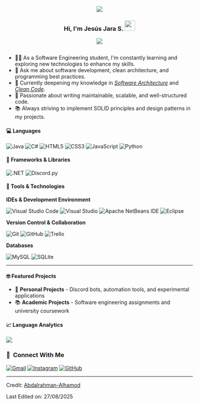 <div align="center">
   <img src="https://capsule-render.vercel.app/api?type=waving&height=100&color=0066cc&reversal=true" />
</div>

<h3 align="center">
  Hi, I'm Jesús Jara S.
  <img src="https://media.giphy.com/media/hvRJCLFzcasrR4ia7z/giphy.gif" width="28">
</h3>

<p align="center">
  <a href="https://github.com/DenverCoder1/readme-typing-svg"><img src="https://readme-typing-svg.herokuapp.com/?lines=Software%20Engineer;AI%20Engineer;Always%20learning%20new%20things;Feel%20free%20to%20look%20around%20%F0%9F%91%80;Reach%20out%20if%20you%20need%20help!%20%F0%9F%92%AC&;ACfont=Fira%20Code&center=true&width=440&height=45"></a>
</p>

<p align="center">
  <a href="https://github.com/ImChxx-cpu/" align="center" ><img align="center"  alt="" src="https://visitor-badge.laobi.icu/badge?page_id=ImChxx-cpu"></a>
</p>

- 👨‍💻 As a Software Engineering student, I'm constantly learning and exploring new technologies to enhance my skills.
- 💬 Ask me about software development, clean architecture, and programming best practices.
- 🌱 Currently deepening my knowledge in *[Software Architecture](https://martinfowler.com/architecture/)* and *[Clean Code](https://clean-code-developer.com/)*.
- 🎯 Passionate about writing maintainable, scalable, and well-structured code.
- 📚 Always striving to implement SOLID principles and design patterns in my projects.

#### 💻 Languages
![Java](https://img.shields.io/badge/java-%23ED8B00.svg?style=for-the-badge&logo=openjdk&logoColor=white)
![C#](https://img.shields.io/badge/c%23-%23239120.svg?style=for-the-badge&logo=csharp&logoColor=white)
![HTML5](https://img.shields.io/badge/html5-%23E34F26.svg?style=for-the-badge&logo=html5&logoColor=white)
![CSS3](https://img.shields.io/badge/css3-%231572B6.svg?style=for-the-badge&logo=css3&logoColor=white)
![JavaScript](https://img.shields.io/badge/JavaScript-%23323330.svg?style=for-the-badge&logo=javascript&logoColor=F7DF1E)
![Python](https://img.shields.io/badge/Python-%2314354C.svg?style=for-the-badge&logo=python&logoColor=white)

#### 🚀 Frameworks & Libraries
![.NET](https://img.shields.io/badge/.NET-5C2D91?style=for-the-badge&logo=.net&logoColor=white)
![Discord.py](https://img.shields.io/badge/Discord.py-%23404eed.svg?style=for-the-badge&logo=discord&logoColor=white)

#### 🔧 Tools & Technologies

**IDEs & Development Environment**

![Visual Studio Code](https://img.shields.io/badge/Visual%20Studio%20Code-0078d7.svg?style=for-the-badge&logo=visual-studio-code&logoColor=white)
![Visual Studio](https://img.shields.io/badge/Visual%20Studio-5C2D91.svg?style=for-the-badge&logo=visual-studio&logoColor=white)
![Apache NetBeans IDE](https://img.shields.io/badge/Apache%20NetBeans-1B6AC6.svg?style=for-the-badge&logo=apache-netbeans-ide&logoColor=white)
![Eclipse](https://img.shields.io/badge/Eclipse-FE7A16.svg?style=for-the-badge&logo=Eclipse&logoColor=white)

**Version Control & Collaboration**

![Git](https://img.shields.io/badge/git-%23F05033.svg?style=for-the-badge&logo=git&logoColor=white)
![GitHub](https://img.shields.io/badge/github-%23121011.svg?style=for-the-badge&logo=github&logoColor=white)
![Trello](https://img.shields.io/badge/Trello-%23026AA7.svg?style=for-the-badge&logo=Trello&logoColor=white)

**Databases**

![MySQL](https://img.shields.io/badge/mysql-4479A1.svg?style=for-the-badge&logo=mysql&logoColor=white)
![SQLite](https://img.shields.io/badge/sqlite-%2307405e.svg?style=for-the-badge&logo=sqlite&logoColor=white)

---

#### 🤓 Featured Projects
- 🤖 **Personal Projects** - Discord bots, automation tools, and experimental applications
- 📚 **Academic Projects** - Software engineering assignments and university coursework

#### 📈 Language Analytics

 <div align=left>
  
[![](https://github-readme-stats.vercel.app/api/top-langs?username=ImChxx-cpu&show_icons=true&locale=en&layout=compact&theme=radical)]()  
  
 </div>


### 🔗 &nbsp;Connect With Me

<div align="left">
<a href="mailto:adjesus415@gmail.com"><img alt="Gmail" src="https://img.shields.io/badge/Gmail-D14836?style=for-the-badge&logo=gmail&logoColor=white" /></a>
<a href="https://instagram.com/imchxx__"><img alt="Instagram" src="https://img.shields.io/badge/Instagram-%23E4405F.svg?style=for-the-badge&logo=Instagram&logoColor=white" /></a>
<a href="https://github.com/ImChxx-cpu"><img alt="GitHub" src="https://img.shields.io/badge/github-%23121011.svg?style=for-the-badge&logo=github&logoColor=white"/></a>
</div>

------

Credit: [Abdalrahman-Alhamod](https://github.com/Abdalrahman-Alhamod)

Last Edited on: 27/08/2025

